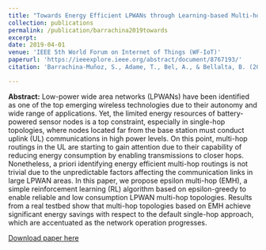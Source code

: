 ```yaml
---
title: "Towards Energy Efficient LPWANs through Learning-based Multi-hop Routing"
collection: publications
permalink: /publication/barrachina2019towards
excerpt:
date: 2019-04-01
venue: 'IEEE 5th World Forum on Internet of Things (WF-IoT)'
paperurl: 'https://ieeexplore.ieee.org/abstract/document/8767193/'
citation: 'Barrachina-Muñoz, S., Adame, T., Bel, A., & Bellalta, B. (2019, April). Towards energy efficient LPWANs through learning-based multi-hop routing. In 2019 IEEE 5th World Forum on Internet of Things (WF-IoT) (pp. 644-649)</i>. IEEE.'

---
```

**Abstract:** Low-power wide area networks (LPWANs) have been identified as one of the top emerging wireless technologies due to their autonomy and wide range of applications. Yet, the limited energy resources of battery-powered sensor nodes is a top constraint, especially in single-hop topologies, where nodes located far from the base station must conduct uplink (UL) communications in high power levels. On this point, multi-hop routings in the UL are starting to gain attention due to their capability of reducing energy consumption by enabling transmissions to closer hops. Nonetheless, a priori identifying energy efficient multi-hop routings is not trivial due to the unpredictable factors affecting the communication links in large LPWAN areas. In this paper, we propose epsilon multi-hop (EMH), a simple reinforcement learning (RL) algorithm based on epsilon-greedy to enable reliable and low consumption LPWAN multi-hop topologies. Results from a real testbed show that multi-hop topologies based on EMH achieve significant energy savings with respect to the default single-hop approach, which are accentuated as the network operation progresses.

[Download paper here](https://arxiv.org/abs/1803.11010)